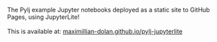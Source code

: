 The Pylj example Jupyter notebooks deployed as a static site to GitHub Pages, using JupyterLite! <br>
<br>
This is available at: [maximillian-dolan.github.io/pylj-jupyterlite](maximillian-dolan.github.io/pylj-jupyterlite)

